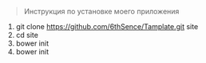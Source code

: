 >Инструкция по установке моего приложения 

1. git clone https://github.com/6thSence/Tamplate.git site
2. cd site
3. bower init
4. bower init
